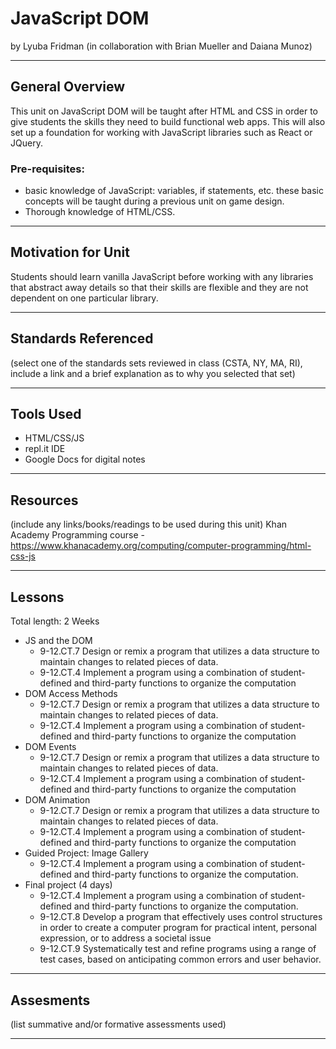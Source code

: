 # JavaScript DOM
by Lyuba Fridman (in collaboration with Brian Mueller and Daiana Munoz)

-----

## General Overview
This unit on JavaScript DOM will be taught after HTML and CSS in order to give students the skills they need to build functional web apps. This will also set up a foundation for working with JavaScript libraries such as React or JQuery. 

### Pre-requisites: 
- basic knowledge of JavaScript: variables, if statements, etc. these basic concepts will be taught during a previous unit on game design. 
- Thorough knowledge of HTML/CSS.
---

## Motivation for Unit
Students should learn vanilla JavaScript before working with any libraries that abstract away details so that their skills are flexible and they are not dependent on one particular library.

---

## Standards Referenced
(select one of the standards sets reviewed in class (CSTA, NY, MA, RI), include a link and a brief explanation as to why you selected that set)

---

## Tools Used
- HTML/CSS/JS
- repl.it IDE
- Google Docs for digital notes

---

## Resources
(include any links/books/readings to be used during this unit)
Khan Academy Programming course - https://www.khanacademy.org/computing/computer-programming/html-css-js

---

## Lessons
Total length: 2 Weeks
- JS and the DOM
  - 9-12.CT.7 Design or remix a program that utilizes a data structure to maintain changes to related pieces of data.
  - 9-12.CT.4 Implement a program using a combination of student-defined and third-party functions to organize the computation
- DOM Access Methods
  - 9-12.CT.7 Design or remix a program that utilizes a data structure to maintain changes to related pieces of data.
  - 9-12.CT.4 Implement a program using a combination of student-defined and third-party functions to organize the computation
- DOM Events
  - 9-12.CT.7 Design or remix a program that utilizes a data structure to maintain changes to related pieces of data.
  - 9-12.CT.4 Implement a program using a combination of student-defined and third-party functions to organize the computation 
- DOM Animation
  - 9-12.CT.7 Design or remix a program that utilizes a data structure to maintain changes to related pieces of data.
  - 9-12.CT.4 Implement a program using a combination of student-defined and third-party functions to organize the computation
- Guided Project: Image Gallery
  - 9-12.CT.4 Implement a program using a combination of student-defined and third-party functions to organize the computation.
- Final project (4 days)
  - 9-12.CT.4 Implement a program using a combination of student-defined and third-party functions to organize the computation.
  - 9-12.CT.8 Develop a program that effectively uses control structures in order to create a computer program for practical intent, personal expression, or to address a societal issue
  - 9-12.CT.9 Systematically test and refine programs using a range of test cases, based on anticipating common errors and user behavior.

---

## Assesments
(list summative and/or formative assessments used)

---

